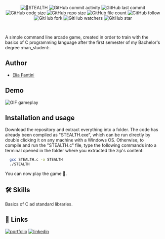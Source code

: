 <p align="center">
  <img alt="🥷STEALTH" src="https://user-images.githubusercontent.com/62103572/182390438-c9646eaf-5fe2-4053-8a01-7fc3ce0ed69e.png">
  <img alt="GitHub commit activity" src="https://img.shields.io/github/commit-activity/y/EliaFantini/A-command-prompt-game-called-STEALTH">
  <img alt="GitHub last commit" src="https://img.shields.io/github/last-commit/EliaFantini/A-command-prompt-game-called-STEALTH">
  <img alt="GitHub code size" src="https://img.shields.io/github/languages/code-size/EliaFantini/A-command-prompt-game-called-STEALTH">
  <img alt="GitHub repo size" src="https://img.shields.io/github/repo-size/EliaFantini/A-command-prompt-game-called-STEALTH">
  <img alt="GitHub file count" src="https://img.shields.io/github/directory-file-count/EliaFantini/A-command-prompt-game-called-STEALTH">
  <img alt="GitHub follow" src="https://img.shields.io/github/followers/EliaFantini?label=Follow">
  <img alt="GitHub fork" src="https://img.shields.io/github/forks/EliaFantini/A-command-prompt-game-called-STEALTH?label=Fork">
  <img alt="GitHub watchers" src="https://img.shields.io/github/watchers/EliaFantini/A-command-prompt-game-called-STEALTH?label=Watch">
  <img alt="GitHub star" src="https://img.shields.io/github/stars/EliaFantini/A-command-prompt-game-called-STEALTH?style=social">
  	
</p>

<br/>
<p align="left">
    A simple command line arcade game, created in order to train with the basics of C programming language after the first semester of my Bachelor's degree :man_student:.
</p>

## Author


- [Elia Fantini](https://www.github.com/EliaFantini)

## Demo

<p align="left">
  <img src="https://user-images.githubusercontent.com/62103572/182387800-b4c09c07-9c59-484a-93cb-9de4da5d1d5f.gif" alt="GIF gameplay"/>
</p>

## Installation and usage

Download the repository and extract everything into a folder. The code has already been compiled as "STEALTH.exe", which can be run directly by double clicking it on any machine with a Windows OS. Otherwise, to compile and run the "STEALTH.c" file, type the following commands into a terminal opened in the folder where you extracted the zip's content:
```bash
  gcc STEALTH.c -o STEALTH
  ./STEALTH
```
You can now play the game :man_dancing:.


## 🛠 Skills
Basics of C ad standard libraries.

## 🔗 Links
[![portfolio](https://img.shields.io/badge/my_portfolio-000?style=for-the-badge&logo=ko-fi&logoColor=white)](https://github.com/EliaFantini/)
[![linkedin](https://img.shields.io/badge/linkedin-0A66C2?style=for-the-badge&logo=linkedin&logoColor=white)](https://www.linkedin.com/in/-elia-fantini/)



